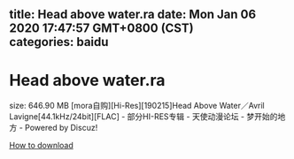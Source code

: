 
title: Head above water.ra
date: Mon Jan 06 2020 17:47:57 GMT+0800 (CST)    
categories: baidu
---

# Head above water.ra
size: 646.90 MB
 [mora自购][Hi-Res][190215]Head Above Water／Avril Lavigne[44.1kHz/24bit][FLAC] - 部分HI-RES专辑 - 天使动漫论坛 - 梦开始的地方 - Powered by Discuz!
 

[How to download](https://bpcam.bemobtrk.com/go/2ceec3aa-1ca2-46d6-b9ff-aaa5c184517c?jno=1593)